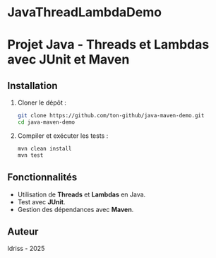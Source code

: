 # JavaThreadLambdaDemo
# Projet Java - Threads et Lambdas avec JUnit et Maven

## Installation

1. Cloner le dépôt :
   ```sh
   git clone https://github.com/ton-github/java-maven-demo.git
   cd java-maven-demo
   ```
2. Compiler et exécuter les tests :
   ```sh
   mvn clean install
   mvn test
   ```

## Fonctionnalités
- Utilisation de **Threads** et **Lambdas** en Java.
- Test avec **JUnit**.
- Gestion des dépendances avec **Maven**.

## Auteur
Idriss - 2025
